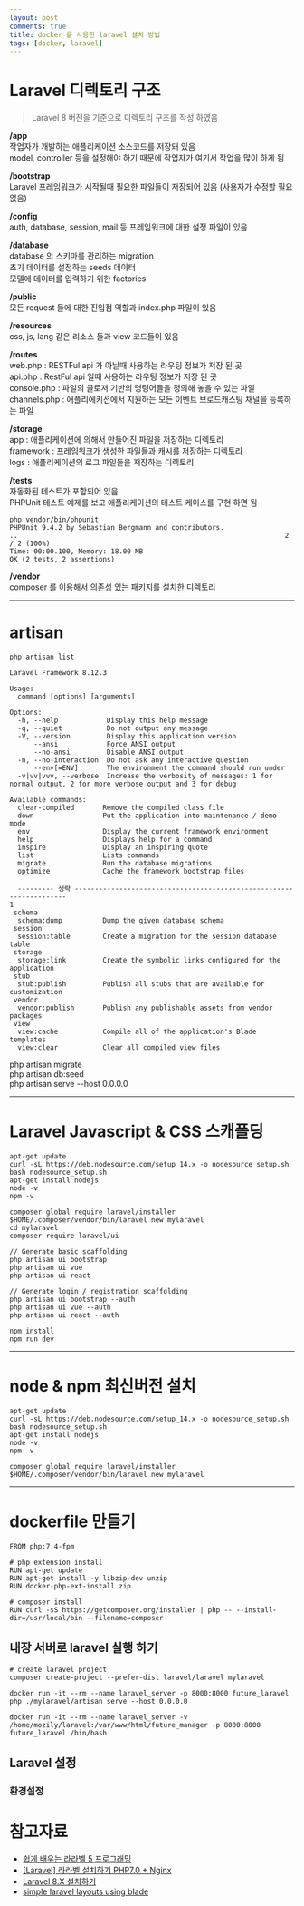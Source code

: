 ```yaml
---
layout: post  
comments: true    
title: docker 를 사용한 laravel 설치 방법
tags: [docker, laravel]
---
```


# Laravel 디렉토리 구조

> Laravel 8 버전을 기준으로 디렉토리 구조를 작성 하였음

**/app**  
작업자가 개발하는 애플리케이션 소스코드를 저장돼 있음  
model, controller 등을 설정해야 하기 때문에 작업자가 여기서 작업을 많이 하게 됨  

**/bootstrap**  
Laravel 프레임워크가 시작될때 필요한 파일들이 저장되어 있음 (사용자가 수정할 필요 없음)  

**/config**  
auth, database, session, mail 등 프레임워크에 대한 설정 파일이 있음  

**/database**  
database 의 스키마를 관리하는 migration  
초기 데이터를 설정하는 seeds 데이터  
모델에 데이터를 입력하기 위한 factories  

**/public**  
모든 request 들에 대한 진입점 역할과 index.php 파일이 있음  

**/resources**  
css, js, lang 같은 리소스 들과 view 코드들이 있음

**/routes**  
web.php : RESTFul api 가 아닐때 사용하는 라우팅 정보가 저장 된 곳  
api.php : RestFul api 일때 사용하는 라우팅 정보가 저장 된 곳  
console.php : 파일의 클로저 기반의 명령어들을 정의해 놓을 수 있는 파일  
channels.php : 애플리에키션에서 지원하는 모든 이벤트 브로드캐스팅 채널을 등록하는 파일  

**/storage**  
app : 애플리케이션에 의해서 만들어진 파일을 저장하는 디렉토리  
framework : 프레임워크가 생성한 파일들과 캐시를 저장하는 디렉토리  
logs : 애플리케이션의 로그 파일들을 저장하는 디렉토리  

**/tests**  
자동화된 테스트가 포함되어 있음  
PHPUnit 테스트 예제를 보고 애플리케이션의 테스트 케이스를 구현 하면 됨  

```
php vendor/bin/phpunit
PHPUnit 9.4.2 by Sebastian Bergmann and contributors.
..                                                                  2 / 2 (100%)
Time: 00:00.100, Memory: 18.00 MB
OK (2 tests, 2 assertions)
```

**/vendor**  
composer 를 이용해서 의존성 있는 패키지를 설치한 디렉토리
 
---

# artisan

```
php artisan list

Laravel Framework 8.12.3

Usage:
  command [options] [arguments]

Options:
  -h, --help            Display this help message
  -q, --quiet           Do not output any message
  -V, --version         Display this application version
      --ansi            Force ANSI output
      --no-ansi         Disable ANSI output
  -n, --no-interaction  Do not ask any interactive question
      --env[=ENV]       The environment the command should run under
  -v|vv|vvv, --verbose  Increase the verbosity of messages: 1 for normal output, 2 for more verbose output and 3 for debug

Available commands:
  clear-compiled       Remove the compiled class file
  down                 Put the application into maintenance / demo mode
  env                  Display the current framework environment
  help                 Displays help for a command
  inspire              Display an inspiring quote
  list                 Lists commands
  migrate              Run the database migrations
  optimize             Cache the framework bootstrap files

  --------- 생략 --------------------------------------------------------------------
1
 schema
  schema:dump          Dump the given database schema
 session
  session:table        Create a migration for the session database table
 storage
  storage:link         Create the symbolic links configured for the application
 stub
  stub:publish         Publish all stubs that are available for customization
 vendor
  vendor:publish       Publish any publishable assets from vendor packages
 view
  view:cache           Compile all of the application's Blade templates
  view:clear           Clear all compiled view files
```

php artisan migrate  
php artisan db:seed  
php artisan serve --host 0.0.0.0  

---

# Laravel Javascript & CSS 스캐폴딩

```
apt-get update
curl -sL https://deb.nodesource.com/setup_14.x -o nodesource_setup.sh
bash nodesource_setup.sh
apt-get install nodejs
node -v
npm -v

composer global require laravel/installer
$HOME/.composer/vendor/bin/laravel new mylaravel
cd mylaravel
composer require laravel/ui

// Generate basic scaffolding
php artisan ui bootstrap
php artisan ui vue
php artisan ui react  

// Generate login / registration scaffolding
php artisan ui bootstrap --auth
php artisan ui vue --auth
php artisan ui react --auth

npm install
npm run dev
```

---

# node & npm 최신버전 설치

```
apt-get update
curl -sL https://deb.nodesource.com/setup_14.x -o nodesource_setup.sh
bash nodesource_setup.sh
apt-get install nodejs
node -v
npm -v

composer global require laravel/installer
$HOME/.composer/vendor/bin/laravel new mylaravel
```

---

# dockerfile 만들기

```
FROM php:7.4-fpm

# php extension install
RUN apt-get update
RUN apt-get install -y libzip-dev unzip
RUN docker-php-ext-install zip

# composer install
RUN curl -sS https://getcomposer.org/installer | php -- --install-dir=/usr/local/bin --filename=composer
```

## 내장 서버로 laravel 실행 하기

```
# create laravel project
composer create-project --prefer-dist laravel/laravel mylaravel

docker run -it --rm --name laravel_server -p 8000:8000 future_laravel php ./mylaravel/artisan serve --host 0.0.0.0

docker run -it --rm --name laravel_server -v /home/mozily/laravel:/var/www/html/future_manager -p 8000:8000 future_laravel /bin/bash
```



## Laravel 설정

### 환경설정


# 참고자료

- [쉽게 배우는 라라벨 5 프로그래밍](https://www.lesstif.com/laravelprog/5-28606603.html)
- [[Laravel] 라라벨 설치하기 PHP7.0 + Nginx](https://blog.storyg.co/laravels/install-on-ubuntu16-with-php7-and-nginx)
- [Laravel 8.X 설치하기](https://laravel.kr/docs/8.x/installation)
- [simple laravel layouts using blade](https://scotch.io/tutorials/simple-laravel-layouts-using-blade)